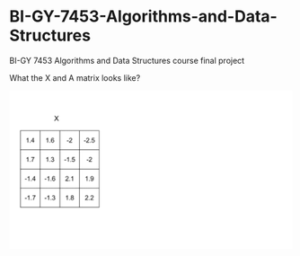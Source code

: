 # BI-GY-7453-Algorithms-and-Data-Structures
BI-GY 7453 Algorithms and Data Structures course
final project


What the X and A matrix looks like? 

![image](https://github.com/sakuramomo1005/BI-GY-7453-Algorithms-and-Data-Structures/blob/master/File/xa_matrix.gif)
